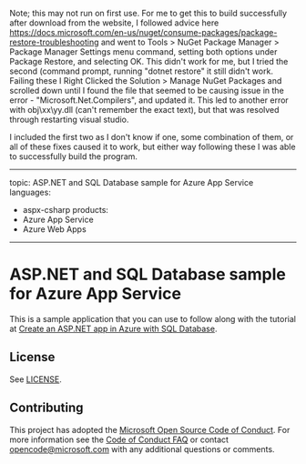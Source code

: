Note; this may not run on first use.
For me to get this to build successfully after download from the website, I followed advice here https://docs.microsoft.com/en-us/nuget/consume-packages/package-restore-troubleshooting and went to Tools > NuGet Package Manager > Package Manager Settings menu command, setting both options under Package Restore, and selecting OK. This didn't work for me, but I tried the second (command prompt, running "dotnet restore" it still didn't work. Failing these I Right Clicked the Solution > Manage NuGet Packages and scrolled down until I found the file that seemed to be causing issue in the error - "Microsoft.Net.Compilers", and updated it. This led to another error with obj\xx\yy.dll (can't remember the exact text), but that was resolved through restarting visual studio.

I included the first two as I don't know if one, some combination of them, or all of these fixes caused it to work, but either way following these I was able to successfully build the program.

---
topic: ASP.NET and SQL Database sample for Azure App Service
languages:
  - aspx-csharp
products:
  - Azure App Service
  - Azure Web Apps
---

# ASP.NET and SQL Database sample for Azure App Service

This is a sample application that you can use to follow along with the tutorial at 
[Create an ASP.NET app in Azure with SQL Database](https://docs.microsoft.com/en-us/azure/app-service-web/app-service-web-tutorial-dotnet-sqldatabase/). 

## License

See [LICENSE](LICENSE).

## Contributing

This project has adopted the [Microsoft Open Source Code of Conduct](https://opensource.microsoft.com/codeofconduct/). For more information see the [Code of Conduct FAQ](https://opensource.microsoft.com/codeofconduct/faq/) or contact [opencode@microsoft.com](mailto:opencode@microsoft.com) with any additional questions or comments.
  
